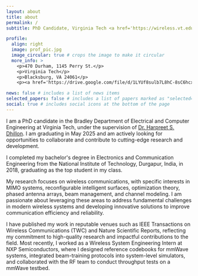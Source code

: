 ```yaml
---
layout: about
title: about
permalink: /
subtitle: PhD Candidate, Virginia Tech <a href='https://wireless.vt.edu/'>Wireless@VT</a>.

profile:
  align: right
  image: prof_pic.jpg
  image_circular: true # crops the image to make it circular
  more_info: >
    <p>470 Durham, 1145 Perry St.</p>
    <p>Virginia Tech</p>
    <p>Blacksburg, VA 24061</p>
    <p><a href='https://drive.google.com/file/d/1LYUf8sulb7L8hC-8sC6hcx1qY2ixUrWu/view?usp=sharing'>My Resume</a></p>

news: false # includes a list of news items
selected_papers: false # includes a list of papers marked as "selected={true}"
social: true # includes social icons at the bottom of the page
---
```


I am a PhD candidate in the Bradley Department of Electrical and Computer Engineering at Virginia Tech, under the supervision of <a href='https://www.dhillon.ece.vt.edu/'>Dr. Harpreet S. Dhillon</a>. I am graduating in May 2025 and am actively looking for opportunities to collaborate and contribute to cutting-edge research and development.

I completed my bachelor's degree in Electronics and Communication Engineering from the National Institute of Technology, Durgapur, India, in 2018, graduating as the top student in my class.

My research focuses on wireless communications, with specific interests in MIMO systems, reconfigurable intelligent surfaces, optimization theory, phased antenna arrays, beam management, and channel modeling. I am passionate about leveraging these areas to address fundamental challenges in modern wireless systems and developing innovative solutions to improve communication efficiency and reliability.

I have published my work in reputable venues such as IEEE Transactions on Wireless Communications (TWC) and Nature Scientific Reports, reflecting my commitment to high-quality research and impactful contributions to the field. Most recently, I worked as a Wireless System Engineering Intern at NXP Semiconductors, where I designed reference codebooks for mmWave systems, integrated beam-training protocols into system-level simulators, and collaborated with the RF team to conduct throughput tests on a mmWave testbed.